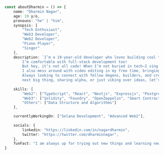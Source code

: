 ```typescript
const aboutDharmin = () => {
    name: "Dharmin Nagar",
    age: 19 y/o,
    pronouns: "he" | "him",
    synopsis: [
        "Tech Enthusiast",
        "Web3 Developer",
        "Web2 Developer",
        "Piano Player",
        "Singer"
    ],
    description: `I’m a 19-year-old developer who loves building cool things. My major interest is in web3 but
        I’m comfortable with full-stack development too!
        But hey, it’s not all code! When I’m not buried in tech—I sing and play the piano whenever I get the chance.
        I also mess around with video editing in my free time, bringing ideas to life through visuals.
        Always looking to connect with fellow degens, builders, and creatives—whether it’s brainstorming the
        next big thing, sharing alpha, or just vibing over ideas, let’s make something awesome together!`,
    
    skills: [
        "Web2": ["TypeScript", "React", "Nextjs", "Expressjs", "Postgres", "Prisma", "MongoDB", "TailwindCSS"],
        "Web3": ["Solidity", "Foundry", "OpenZeppelin", "Smart Contract Development", "Basics of Solana"],
        "Others": ["Data Structure and Algorithms"]
    ],

    currentlyWorkingOn: ["Solana Development", "Advanced Web2"],
    
    socials: {
        linkedin: "https://linkedin.com/in/nagardharmin",
        twitter: "https://twitter.com/dharminnagar",
    },
    funFact: "I am always up for trying out new things and learning new stuff."
}
```

<!-- ![My GitHub stats](https://github-readme-stats.vercel.app/api?username=dharminnagar&show_icons=true&theme=dark&icon_color=a1a1aa) -->

<!-- <p align="center">
  <samp>
    <a href="https://antfu.me">me</a> .
    <a href="https://antfu.me/posts">blog</a> .
    <a href="https://antfu.me/projects">projects</a> .
    <a href="https://antfu.me/talks">talks</a> .
    <a href="https://antfu.me/podcasts">podcasts</a> .
    <a href="https://linkedin.com/in/nagardharmin">linkedin</a> .
    <a href="https://m.webtoo.ls/@antfu">mastodon</a> .
    <a href="https://twitter.com/dharminnagar">tweets</a> .
    <a href="https://chat.antfu.me">discord</a> .
    <a href="https://instagram.com/antfu7">instagram</a> .
    <a href="https://github.com/sponsors/antfu">sponsor</a>
  </samp>
</p> -->
